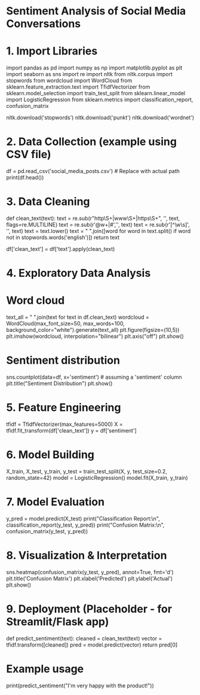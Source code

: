# Sentiment Analysis of Social Media Conversations

# 1. Import Libraries
import pandas as pd
import numpy as np
import matplotlib.pyplot as plt
import seaborn as sns
import re
import nltk
from nltk.corpus import stopwords
from wordcloud import WordCloud
from sklearn.feature_extraction.text import TfidfVectorizer
from sklearn.model_selection import train_test_split
from sklearn.linear_model import LogisticRegression
from sklearn.metrics import classification_report, confusion_matrix

nltk.download('stopwords')
nltk.download('punkt')
nltk.download('wordnet')

# 2. Data Collection (example using CSV file)
df = pd.read_csv('social_media_posts.csv')  # Replace with actual path
print(df.head())

# 3. Data Cleaning
def clean_text(text):
    text = re.sub(r"http\S+|www\S+|https\S+", '', text, flags=re.MULTILINE)
    text = re.sub(r'\@w+|\#','', text)
    text = re.sub(r'[^\w\s]', '', text)
    text = text.lower()
    text = " ".join([word for word in text.split() if word not in stopwords.words('english')])
    return text

df['clean_text'] = df['text'].apply(clean_text)

# 4. Exploratory Data Analysis
# Word cloud
text_all = " ".join(text for text in df.clean_text)
wordcloud = WordCloud(max_font_size=50, max_words=100, background_color="white").generate(text_all)
plt.figure(figsize=(10,5))
plt.imshow(wordcloud, interpolation="bilinear")
plt.axis("off")
plt.show()

# Sentiment distribution
sns.countplot(data=df, x='sentiment')  # assuming a 'sentiment' column
plt.title("Sentiment Distribution")
plt.show()

# 5. Feature Engineering
tfidf = TfidfVectorizer(max_features=5000)
X = tfidf.fit_transform(df['clean_text'])
y = df['sentiment']

# 6. Model Building
X_train, X_test, y_train, y_test = train_test_split(X, y, test_size=0.2, random_state=42)
model = LogisticRegression()
model.fit(X_train, y_train)

# 7. Model Evaluation
y_pred = model.predict(X_test)
print("Classification Report:\n", classification_report(y_test, y_pred))
print("Confusion Matrix:\n", confusion_matrix(y_test, y_pred))

# 8. Visualization & Interpretation
sns.heatmap(confusion_matrix(y_test, y_pred), annot=True, fmt='d')
plt.title('Confusion Matrix')
plt.xlabel('Predicted')
plt.ylabel('Actual')
plt.show()

# 9. Deployment (Placeholder - for Streamlit/Flask app)
def predict_sentiment(text):
    cleaned = clean_text(text)
    vector = tfidf.transform([cleaned])
    pred = model.predict(vector)
    return pred[0]

# Example usage
print(predict_sentiment("I'm very happy with the product!"))
